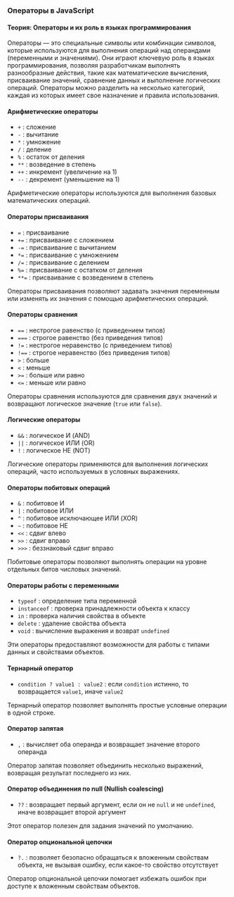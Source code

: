 ### Операторы в JavaScript

#### Теория: Операторы и их роль в языках программирования
Операторы — это специальные символы или комбинации символов, которые используются для выполнения операций над операндами (переменными и значениями). Они играют ключевую роль в языках программирования, позволяя разработчикам выполнять разнообразные действия, такие как математические вычисления, присваивание значений, сравнение данных и выполнение логических операций. Операторы можно разделить на несколько категорий, каждая из которых имеет свое назначение и правила использования.

#### Арифметические операторы
- `+` : сложение
- `-` : вычитание
- `*` : умножение
- `/` : деление
- `%` : остаток от деления
- `**` : возведение в степень
- `++` : инкремент (увеличение на 1)
- `--` : декремент (уменьшение на 1)

Арифметические операторы используются для выполнения базовых математических операций.

#### Операторы присваивания
- `=` : присваивание
- `+=` : присваивание с сложением
- `-=` : присваивание с вычитанием
- `*=` : присваивание с умножением
- `/=` : присваивание с делением
- `%=` : присваивание с остатком от деления
- `**=` : присваивание с возведением в степень

Операторы присваивания позволяют задавать значения переменным или изменять их значения с помощью арифметических операций.

#### Операторы сравнения
- `==` : нестрогое равенство (с приведением типов)
- `===` : строгое равенство (без приведения типов)
- `!=` : нестрогое неравенство (с приведением типов)
- `!==` : строгое неравенство (без приведения типов)
- `>` : больше
- `<` : меньше
- `>=` : больше или равно
- `<=` : меньше или равно

Операторы сравнения используются для сравнения двух значений и возвращают логическое значение (`true` или `false`).

#### Логические операторы
- `&&` : логическое И (AND)
- `||` : логическое ИЛИ (OR)
- `!` : логическое НЕ (NOT)

Логические операторы применяются для выполнения логических операций, часто используемых в условных выражениях.

#### Операторы побитовых операций
- `&` : побитовое И
- `|` : побитовое ИЛИ
- `^` : побитовое исключающее ИЛИ (XOR)
- `~` : побитовое НЕ
- `<<` : сдвиг влево
- `>>` : сдвиг вправо
- `>>>` : беззнаковый сдвиг вправо

Побитовые операторы позволяют выполнять операции на уровне отдельных битов числовых значений.

#### Операторы работы с переменными
- `typeof` : определение типа переменной
- `instanceof` : проверка принадлежности объекта к классу
- `in` : проверка наличия свойства в объекте
- `delete` : удаление свойства объекта
- `void` : вычисление выражения и возврат `undefined`

Эти операторы предоставляют возможности для работы с типами данных и свойствами объектов.

#### Тернарный оператор
- `condition ? value1 : value2` : если `condition` истинно, то возвращается `value1`, иначе `value2`

Тернарный оператор позволяет выполнять простые условные операции в одной строке.

#### Оператор запятая
- `,` : вычисляет оба операнда и возвращает значение второго операнда

Оператор запятая позволяет объединить несколько выражений, возвращая результат последнего из них.

#### Оператор объединения по null (Nullish coalescing)
- `??` : возвращает первый аргумент, если он не `null` и не `undefined`, иначе возвращает второй аргумент

Этот оператор полезен для задания значений по умолчанию.

#### Оператор опциональной цепочки
- `?.` : позволяет безопасно обращаться к вложенным свойствам объекта, не вызывая ошибку, если какое-то свойство отсутствует

Оператор опциональной цепочки помогает избежать ошибок при доступе к вложенным свойствам объектов.


